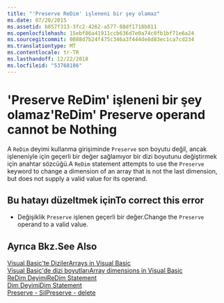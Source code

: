 ```yaml
---
title: "'Preserve ReDim' işleneni bir şey olamaz"
ms.date: 07/20/2015
ms.assetid: b857f313-3fc2-4262-a577-88df1718b811
ms.openlocfilehash: 15ebf86a41911ccb636d7e0a74c0fb1bf71e6a24
ms.sourcegitcommit: 0888d7b24f475c346a3f444de8d83ec1ca7cd234
ms.translationtype: MT
ms.contentlocale: tr-TR
ms.lasthandoff: 12/22/2018
ms.locfileid: "53768186"
---
```

# <a name="redim-preserve-operand-cannot-be-nothing"></a><span data-ttu-id="fe011-102">'Preserve ReDim' işleneni bir şey olamaz</span><span class="sxs-lookup"><span data-stu-id="fe011-102">'ReDim' Preserve operand cannot be Nothing</span></span>
<span data-ttu-id="fe011-103">A `ReDim` deyimi kullanma girişiminde `Preserve` son boyutu değil, ancak işleneniyle için geçerli bir değer sağlamıyor bir dizi boyutunu değiştirmek için anahtar sözcüğü.</span><span class="sxs-lookup"><span data-stu-id="fe011-103">A `ReDim` statement attempts to use the `Preserve` keyword to change a dimension of an array that is not the last dimension, but does not supply a valid value for its operand.</span></span>  
  
## <a name="to-correct-this-error"></a><span data-ttu-id="fe011-104">Bu hatayı düzeltmek için</span><span class="sxs-lookup"><span data-stu-id="fe011-104">To correct this error</span></span>  
  
-   <span data-ttu-id="fe011-105">Değişiklik `Preserve` işlenen geçerli bir değer.</span><span class="sxs-lookup"><span data-stu-id="fe011-105">Change the `Preserve` operand to a valid value.</span></span>  
  
## <a name="see-also"></a><span data-ttu-id="fe011-106">Ayrıca Bkz.</span><span class="sxs-lookup"><span data-stu-id="fe011-106">See Also</span></span>  
 [<span data-ttu-id="fe011-107">Visual Basic'te Diziler</span><span class="sxs-lookup"><span data-stu-id="fe011-107">Arrays in Visual Basic</span></span>](~/docs/visual-basic/programming-guide/language-features/arrays/index.md)  
 [<span data-ttu-id="fe011-108">Visual Basic'de dizi boyutları</span><span class="sxs-lookup"><span data-stu-id="fe011-108">Array dimensions in Visual Basic</span></span>](~/docs/visual-basic/programming-guide/language-features/arrays/array-dimensions.md)  
 [<span data-ttu-id="fe011-109">ReDim Deyimi</span><span class="sxs-lookup"><span data-stu-id="fe011-109">ReDim Statement</span></span>](../../visual-basic/language-reference/statements/redim-statement.md)  
 [<span data-ttu-id="fe011-110">Dim Deyimi</span><span class="sxs-lookup"><span data-stu-id="fe011-110">Dim Statement</span></span>](../../visual-basic/language-reference/statements/dim-statement.md)  
 [<span data-ttu-id="fe011-111">Preserve - Sil</span><span class="sxs-lookup"><span data-stu-id="fe011-111">Preserve - delete</span></span>](https://msdn.microsoft.com/library/91badeab-b4e0-48b6-92c9-9f0c8f995d81)
